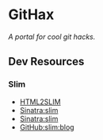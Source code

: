 # GitHax

*A portal for cool git hacks.*

## Dev Resources

### Slim

- [HTML2SLIM](http://html2slim.herokuapp.com/)
- [Sinatra:slim](http://rubysource.com/just-do-it-learn-sinatra-i/)
- [Sinatra:slim](http://ididitmyway.herokuapp.com/past/2011/3/28/sinatra_gets_slim/)
- [GitHub:slim:blog](https://github.com/rprimus/sinatra-up-and-running-in-slim)